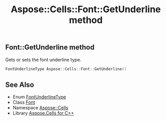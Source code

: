 ﻿---
title: Aspose::Cells::Font::GetUnderline method
linktitle: GetUnderline
second_title: Aspose.Cells for C++ API Reference
description: 'Aspose::Cells::Font::GetUnderline method. Gets or sets the font underline type in C++.'
type: docs
weight: 2400
url: /cpp/aspose.cells/font/getunderline/
---
## Font::GetUnderline method


Gets or sets the font underline type.

```cpp
FontUnderlineType Aspose::Cells::Font::GetUnderline()
```

## See Also

* Enum [FontUnderlineType](../../fontunderlinetype/)
* Class [Font](../)
* Namespace [Aspose::Cells](../../)
* Library [Aspose.Cells for C++](../../../)
